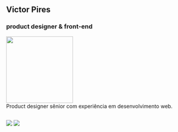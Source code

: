 ## Victor Pires
### product designer & front-end

<div align="left">
  <a href="https://github.com/macfite">
  <img height="180em" src="https://github-readme-stats.vercel.app/api/top-langs/?username=macfite&layout=compact&langs_count=7&theme=github_dark"/></a>
</div>
Product designer sênior com experiência em desenvolvimento web.

  ##
 
<div> 
  <a href = "mailto:victor.piresdacosta@outlook.com"><img src="https://img.shields.io/badge/-Gmail-%23333?style=for-the-badge&logo=gmail&logoColor=white" target="_blank"></a>
  <a href="https://br.linkedin.com/in/victorpires04" target="_blank"><img src="https://img.shields.io/badge/-LinkedIn-%230077B5?style=for-the-badge&logo=linkedin&logoColor=white" target="_blank"></a> 
</div>
